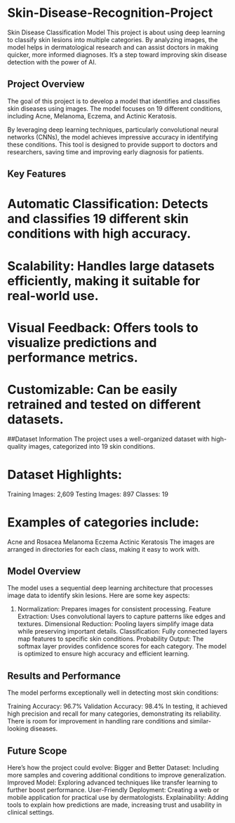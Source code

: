 # Skin-Disease-Recognition-Project
Skin Disease Classification Model
This project is about using deep learning to classify skin lesions into multiple categories. By analyzing images, the model helps in dermatological research and can assist doctors in making quicker, more informed diagnoses. It’s a step toward improving skin disease detection with the power of AI.

## Project Overview
The goal of this project is to develop a model that identifies and classifies skin diseases using images.
The model focuses on 19 different conditions, including Acne, Melanoma, Eczema, and Actinic Keratosis.

By leveraging deep learning techniques, particularly convolutional neural networks (CNNs), the model achieves impressive accuracy in identifying these conditions. This tool is designed to provide support to doctors and researchers, saving time and improving early diagnosis for patients.

## Key Features
# Automatic Classification: Detects and classifies 19 different skin conditions with high accuracy.
# Scalability: Handles large datasets efficiently, making it suitable for real-world use.
# Visual Feedback: Offers tools to visualize predictions and performance metrics.
# Customizable: Can be easily retrained and tested on different datasets.

##Dataset Information
The project uses a well-organized dataset with high-quality images, categorized into 19 skin conditions.

# Dataset Highlights:

Training Images: 2,609
Testing Images: 897
Classes: 19

# Examples of categories include:
Acne and Rosacea
Melanoma
Eczema
Actinic Keratosis
The images are arranged in directories for each class, making it easy to work with.

## Model Overview
The model uses a sequential deep learning architecture that processes image data to identify skin lesions. Here are some key aspects:

1. Normalization: Prepares images for consistent processing.
Feature Extraction: Uses convolutional layers to capture patterns like edges and textures.
Dimensional Reduction: Pooling layers simplify image data while preserving important details.
Classification: Fully connected layers map features to specific skin conditions.
Probability Output: The softmax layer provides confidence scores for each category.
The model is optimized to ensure high accuracy and efficient learning.

## Results and Performance
The model performs exceptionally well in detecting most skin conditions:

Training Accuracy: 96.7%
Validation Accuracy: 98.4%
In testing, it achieved high precision and recall for many categories, demonstrating its reliability. There is room for improvement in handling rare conditions and similar-looking diseases.

## Future Scope

Here’s how the project could evolve:
Bigger and Better Dataset: Including more samples and covering additional conditions to improve generalization.
Improved Model: Exploring advanced techniques like transfer learning to further boost performance.
User-Friendly Deployment: Creating a web or mobile application for practical use by dermatologists.
Explainability: Adding tools to explain how predictions are made, increasing trust and usability in clinical settings.

